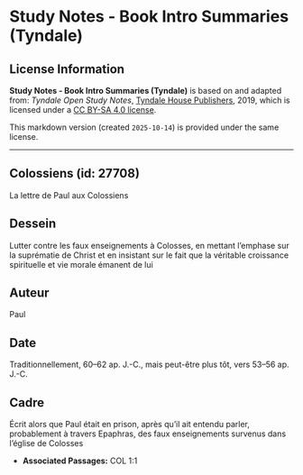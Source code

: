 # Study Notes - Book Intro Summaries (Tyndale)

## License Information

**Study Notes - Book Intro Summaries (Tyndale)** is based on and adapted from: _Tyndale Open Study Notes_, [Tyndale House Publishers](https://tyndaleopenresources.com/), 2019, which is licensed under a [CC BY-SA 4.0 license](https://creativecommons.org/licenses/by-sa/4.0/legalcode.en).

This markdown version (created `2025-10-14`) is provided under the same license.



--------------------------------

## Colossiens (id: 27708)

La lettre de Paul aux Colossiens

Dessein
-------

Lutter contre les faux enseignements à Colosses, en mettant l’emphase sur la suprématie de Christ et en insistant sur le fait que la véritable croissance spirituelle et vie morale émanent de lui

Auteur
------

Paul

Date
----

Traditionnellement, 60–62 ap. J.\-C., mais peut\-être plus tôt, vers 53–56 ap. J.\-C.

Cadre
-----

Écrit alors que Paul était en prison, après qu’il ait entendu parler, probablement à travers Epaphras, des faux enseignements survenus dans l’église de Colosses

* **Associated Passages:** COL 1:1

